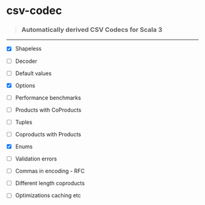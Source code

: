 # csv-codec

> ### Automatically derived CSV Codecs for Scala 3

----

- [x] Shapeless
- [ ] Decoder
- [ ] Default values
- [x] Options
- [ ] Performance benchmarks
- [ ] Products with CoProducts
- [ ] Tuples
- [ ] Coproducts with Products
- [x] Enums
- [ ] Validation errors
- [ ] Commas in encoding - RFC
- [ ] Different length coproducts
- [ ] Optimizations caching etc

